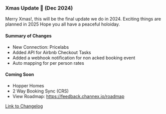 ### Xmas Update 🚀 (Dec 2024)

Merry Xmas!, this will be the final update we do in 2024. Exciting things are planned in 2025 Hope you all have a peaceful holoiday.

#### Summary of Changes
- New Connection: Pricelabs
- Added API for Airbnb Checkout Tasks
- Added a webhook notification for non acked booking event
- Auto mapping for per person rates

#### Coming Soon
- Hopper Homes
- 2 Way Booking Sync (CRS)
- View Roadmap: https://feedback.channex.io/roadmap

[Link to Changelog](https://docs.channex.io/changelog)
